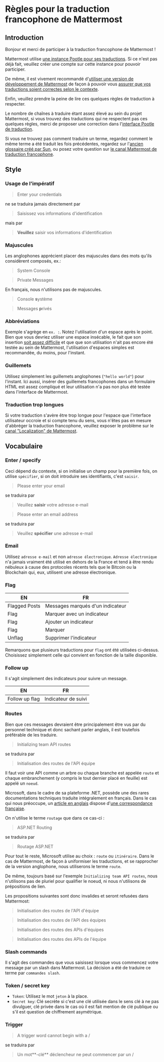 # Règles pour la traduction francophone de Mattermost


## Introduction

Bonjour et merci de participer à la traduction francophone de Mattermost !

Mattermost utilise [une instance Pootle pour ses traductions](http://translate.mattermost.com/fr/). Si ce n'est pas déjà fait, veuillez créer une compte sur cette instance pour pouvoir participer.

De même, il est vivement recommandé d'[utiliser une version de développement de Mattermost](https://docs.mattermost.com/developer/developer-setup.html) de façon à pouvoir vous [assurer que vos traductions soient correctes selon le contexte](https://docs.mattermost.com/developer/localization-process.html#test-translations).

Enfin, veuillez prendre la peine de lire ces quelques règles de traduction à respecter.

Le nombre de chaînes à traduire étant assez élevé au sein du projet Mattermost, si vous trouvez des traductions qui ne respectent pas ces quelques règles, merci de proposer une correction dans l'[interface Pootle de traduction](http://translate.mattermost.com/fr/).

Si vous ne trouvez pas comment traduire un terme, regardez comment le même terme a été traduit les fois précédentes, regardez sur l'[ancien glossaire créé par Sun](https://glossaire.traduc.org), ou posez votre question sur [le canal Mattermost de traduction francophone](https://pre-release.mattermost.com/core/channels/french-localization).

## Style

### Usage de l'impératif

> Enter your credentials

ne se traduira jamais directement par

> Saisissez vos informations d'identification

mais par

> **Veuillez** saisir vos informations d'identification


### Majuscules

Les anglophones apprécient placer des majuscules dans des mots qu'ils considèrent composés, ex.: 

> System Console


> Private Messages

En français, nous n'utilisons pas de majuscules.

> Console **s**ystème


> Messages **p**rivés


### Abbréviations

Exemple s'agrège en `ex. :`. Notez l'utilisation d'un espace après le point. Bien que vous devriez utiliser une espace insécable, le fait que son insertion [soit assez difficile](https://fr.wikipedia.org/wiki/Espace_ins%C3%A9cable#.C3.80_la_saisie) et que que son utilisation n'ait pas encore été testée au sein de Mattermost, l'utilisation d'espaces simples est recommandée, du moins, pour l'instant.

### Guillemets

Utilisez simplement les guillemets anglophones (`"hello world"`) pour l'instant. Ici aussi, insérer des guillemets francophones dans un formulaire HTML est assez compliqué et leur utilisation n'a pas non plus été testée dans l'interface de Mattermost.


### Traduction trop longues

Si votre traduction s'avère être trop longue pour l'espace que l'interface utilisateur occroie et si compte tenu du sens, vous n'êtes pas en mesure d'abbréger la traduction francophone, veuillez exposer le problème sur le [canal "Localization" de Mattermost](https://pre-release.mattermost.com/core/channels/localization).


## Vocabulaire


### Enter / specify

Ceci dépend du contexte, si on initialise un champ pour la première fois, 
on utilise `spécifier`, si on doit introduire ses identifiants, c'est `saisir`.

> Please enter your email

se traduira par

> Veuillez **saisir** votre adresse e-mail


> Please enter an email address

se traduira par

> Veuillez **spécifier** une adresse e-mail


### Email

Utilisez `adresse e-mail` et non `adresse électronique`. `Adresse électronique` n'a jamais vraiment été utilisé en dehors
de la France et tend à être rendu nébuleux à cause des protocoles récents tels que le Bitcoin
ou la Blockchain qui, eux, utilisent une adresse électronique.


### Flag

| EN | FR |
| --- | --- |
| Flagged Posts | Messages marqués d'un indicateur |
| Flag | Marquer avec un indicateur |
| Flag | Ajouter un indicateur |
| Flag | Marquer |
| Unflag | Supprimer l'indicateur |

Remarquons que plusieurs traductions pour `flag` ont été utilisées ci-dessus. Choisissez simplement celle qui convient en fonction de la taille disponible.


### Follow up

Il s'agit simplement des indicateurs pour suivre un message. 

| EN | FR |
| --- | --- |
| Follow up flag | Indicateur de suivi |


### Routes

Bien que ces messages devraient être principalement être vus par du personnel technique et donc sachant parler anglais, il est toutefois préférable de les traduire.

> Initializing team API routes

se traduira par

> Initialisation des routes de l'API équipe

Il faut voir une API comme un arbre ou chaque branche est appelée `route` et chaque embranchement (y compris le tout dernier placé en feuille) est appelé un `noeud`.

Microsoft, dans le cadre de sa plateforme .NET, possède une des rares documentations techniques traduite intégralement en français. Dans le cas qui nous préoccupe, un [article en anglais](https://msdn.microsoft.com/en-us//library/cc668201(v=vs.100).aspx) dispose d'[une correspondance française](https://msdn.microsoft.com/en-us//library/cc668201(v=vs.100).aspx).

On n'utilise le terme `routage` que dans ce cas-ci :

> ASP.NET Routing

se traduira par

> Routage ASP.NET


Pour tout le reste, Microsoft utilise au choix : `route` ou `itinéraire`. Dans le cas de Mattermost, de façon à uniformiser les traductions, et se rapprocher de la version anglophone, nous utiliserons le terme `route`.


De même, toujours basé sur l'exemple `Initializing team API routes`, nous n'utilisons pas de pluriel pour qualifier le noeud, ni nous n'utilisons de prépositions de lien.

Les propositions suivantes sont donc invalides et seront refusées dans Mattermost:

> Initialisation des routes de l'API d'équipe

> Initialisation des routes de l'API des équipes

> Initialisation des routes des APIs d'équipes

> Initialisation des routes des APIs de l'équipe


### Slash commands

Il s'agit des commandes que vous saisissez lorsque vous commencez votre message par un slash dans Mattermost. La décision a été de traduire ce terme par `commandes slash`.


### Token / secret key

* `Token`: Utilisez le mot `jeton` à la place.
* `Secret key`: Clé secrète si c'est une clé utilisée dans le sens clé à ne pas divulguer, clé privée dans le cas où il est fait mention de clé publique ou s'il est question de chiffrement asymétrique.


### Trigger

> A trigger word cannot begin with a /

se traduira par

> Un mot**-clé** déclencheur ne peut commencer par un /

